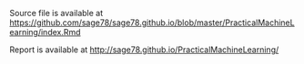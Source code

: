 Source file is available at https://github.com/sage78/sage78.github.io/blob/master/PracticalMachineLearning/index.Rmd

Report is available at http://sage78.github.io/PracticalMachineLearning/
